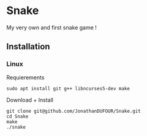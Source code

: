 # Snake
My very own and first snake game !

## Installation

### Linux

Requierements
```
sudo apt install git g++ libncurses5-dev make
```

Download + Install
```
git clone git@github.com/JonathanDUFOUR/Snake.git
cd Snake
make
./snake
```
